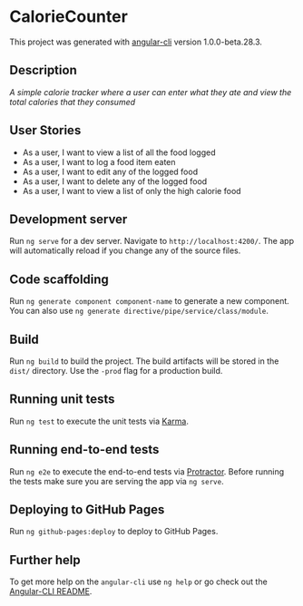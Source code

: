 # CalorieCounter

This project was generated with [angular-cli](https://github.com/angular/angular-cli) version 1.0.0-beta.28.3.

## Description

_A simple calorie tracker where a user can enter what they ate and view the total calories that they consumed_

## User Stories

* As a user, I want to view a list of all the food logged
* As a user, I want to log a food item eaten
* As a user, I want to edit any of the logged food
* As a user, I want to delete any of the logged food
* As a user, I want to view a list of only the high calorie food

## Development server
Run `ng serve` for a dev server. Navigate to `http://localhost:4200/`. The app will automatically reload if you change any of the source files.

## Code scaffolding

Run `ng generate component component-name` to generate a new component. You can also use `ng generate directive/pipe/service/class/module`.

## Build

Run `ng build` to build the project. The build artifacts will be stored in the `dist/` directory. Use the `-prod` flag for a production build.

## Running unit tests

Run `ng test` to execute the unit tests via [Karma](https://karma-runner.github.io).

## Running end-to-end tests

Run `ng e2e` to execute the end-to-end tests via [Protractor](http://www.protractortest.org/).
Before running the tests make sure you are serving the app via `ng serve`.

## Deploying to GitHub Pages

Run `ng github-pages:deploy` to deploy to GitHub Pages.

## Further help

To get more help on the `angular-cli` use `ng help` or go check out the [Angular-CLI README](https://github.com/angular/angular-cli/blob/master/README.md).
